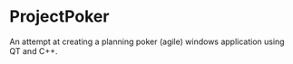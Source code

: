# ProjectPoker
An attempt at creating a planning poker (agile) windows application using QT and C++.
